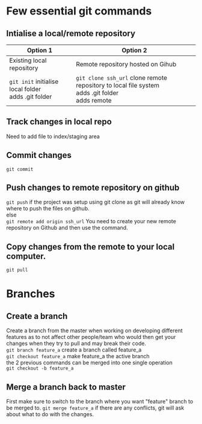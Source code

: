 # Few essential git commands

## Intialise a local/remote repository
Option 1|Option 2
---|---
Existing local repository | Remote repository hosted on Gihub
`git init` initialise local folder <br/> adds .git folder | `git clone ssh_url` clone remote repository to local file system <br/> adds .git folder </br> adds remote

## Track changes in local repo
Need to add file to index/staging area

## Commit changes
`git commit` 

## Push changes to remote repository on github
`git push` if the project was setup using git clone as git will already know where to push the files on github. </br>
else </br>
`git remote add origin ssh_url` You need to create your new remote repository on Github and then use the command.

## Copy changes from the remote to your local computer.
`git pull`

# Branches
## Create a branch
Create a branch from the master when working on developing different features as to not affect other people/team who would then get your changes when they try to pull and may break their code.<br/>
`git branch feature_a` create a branch called feature_a <br/>
`git checkout feature_a` make feature_a the active branch <br/>
the 2 previous commands can be merged into one single operation <br/>
`git checkout -b feature_a`

## Merge a branch back to master
First make sure to switch to the branch where you want "feature" branch to be merged to.
`git merge feature_a` if there are any conflicts, git will ask about what to do with the changes.
